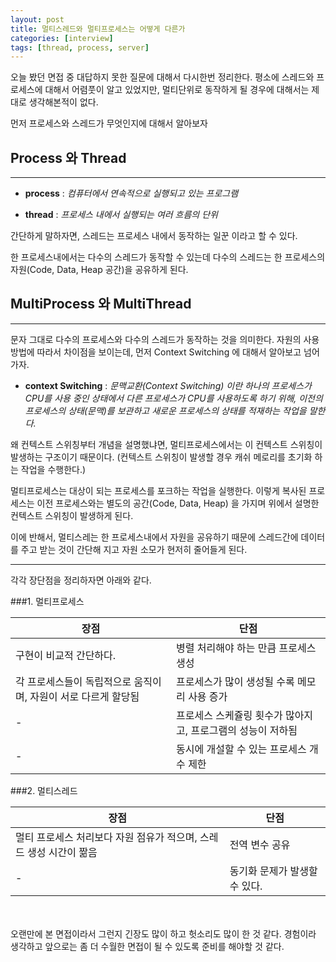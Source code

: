 ```yaml
---
layout: post
title: 멀티스레드와 멀티프로세스는 어떻게 다른가
categories: [interview]
tags: [thread, process, server]
---
```


오늘 봤던 면접 중 대답하지 못한 질문에 대해서 다시한번 정리한다.
평소에 스레드와 프로세스에 대해서 어렴풋이 알고 있었지만, 멀티단위로 동작하게 될 경우에 대해서는 제대로 생각해본적이 없다.

먼저 프로세스와 스레드가 무엇인지에 대해서 알아보자

## Process 와 Thread
----

  - **process** : *컴퓨터에서 연속적으로 실행되고 있는 프로그램*

  - **thread** : *프로세스 내에서 실행되는 여러 흐름의 단위*

간단하게 말하자면, 스레드는 프로세스 내에서 동작하는 일꾼 이라고 할 수 있다.

한 프로세스내에서는 다수의 스레드가 동작할 수 있는데 다수의 스레드는 한 프로세스의 자원(Code, Data, Heap 공간)을 공유하게 된다.

## MultiProcess 와 MultiThread
----

문자 그대로 다수의 프로세스와 다수의 스레드가 동작하는 것을 의미한다.
자원의 사용방법에 따라서 차이점을 보이는데, 먼저 Context Switching 에 대해서 알아보고 넘어가자.

  - **context Switching** : *문맥교환(Context Switching) 이란 하나의 프로세스가 CPU를 사용 중인 상태에서 다른 프로세스가 CPU를 사용하도록 하기 위해, 이전의 프로세스의 상태(문맥)를 보관하고 새로운 프로세스의 상태를 적재하는 작업을 말한다.*

왜 컨텍스트 스위칭부터 개념을 설명했냐면, 멀티프로세스에서는 이 컨텍스트 스위칭이 발생하는 구조이기 때문이다. (컨텍스트 스위칭이 발생할 경우 캐쉬 메로리를 초기화 하는 작업을 수행한다.)

멀티프로세스는 대상이 되는 프로세스를 포크하는 작업을 실행한다. 이렇게 복사된 프로세스는 이전 프로세스와는 별도의 공간(Code, Data, Heap) 을 가지며 위에서 설명한 컨텍스트 스위칭이 발생하게 된다.

이에 반해서, 멀티스레는 한 프로세스내에서 자원을 공유하기 때문에 스레드간에 데이터를 주고 받는 것이 간단해 지고 자원 소모가 현저히 줄어들게 된다.

----

각각 장단점을 정리하자면 아래와 같다.

###1. 멀티프로세스

장점 | 단점
---- | ----
구현이 비교적 간단하다.| 병렬 처리해야 하는 만큼 프로세스 생성
각 프로세스들이 독립적으로 움직이며, 자원이 서로 다르게 할당됨 | 프로세스가 많이 생성될 수록 메모리 사용 증가
-   | 프로세스 스케쥴링 횟수가 많아지고, 프로그램의 성능이 저하됨
-   | 동시에 개설할 수 있는 프로세스 개수 제한


###2. 멀티스레드

장점 | 단점
---- | ----
멀티 프로세스 처리보다 자원 점유가 적으며, 스레드 생성 시간이 짦음 | 전역 변수 공유
- | 동기화 문제가 발생할 수 있다.



<br><br>
오랜만에 본 면접이라서 그런지 긴장도 많이 하고 헛소리도 많이 한 것 같다.
경험이라 생각하고 앞으로는 좀 더 수월한 면접이 될 수 있도록 준비를 해야할 것 같다.
